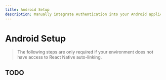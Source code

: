 ```yaml
---
title: Android Setup
description: Manually integrate Authentication into your Android application. 
---
```


# Android Setup

> The following steps are only required if your environment does not have access to React Native
auto-linking. 

## TODO
